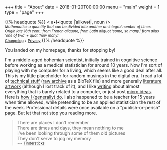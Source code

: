 +++
title = "About"
date = 2018-01-20T00:00:00
menu = "main"
weight = 1
type = "page"
+++

{{% headquote %}}
< a•l•iquote |ˈalikwət|, noun /><br>
<small>_Mathematics a quantity that can be divided into another an integral number of times. Origin late 16th cent.: from French aliquote, from Latin aliquot ‘some, so many,’ from alius ‘one of two’ + quot ‘how many.’_</small><br>
<small><a href="/changelog/">Changelog</a> • <a href="/privacy/">Privacy</a></small>
{{% /headquote %}}

You landed on my homepage, thanks for stopping by!

I'm a middle-aged bohemian scientist, initially trained in cognitive science before working as a medical statistician for around 10 years. Now I'm sort of playing with my computer for a living, which seems like a good deal after all. This is my little placeholder for random musings in the digital era. I read a lot of [technical stuff](/tags/review) ([raw archive](/files/references.bib) as a BibTeX file) and more generally [literature artwork](/files/books.txt) (although I lost track of it), and I like [writing](/post) about almost everything that is barely related to a computer, or just post [micro ideas](/micro/). Here is [how I (generally) do](/articles/how-i-do). I also happened to be a teacher for 15 years when time allowed, while pretending to be an applied statistician the rest of the week. Professional details were once available on a "publish-or-perish" page. But let that not stop you reading more.

> There are places I don't remember<br>
> There are times and days, they mean nothing to me<br>
> I've been looking through some of them old pictures<br>
> They don't serve to jog my memory
> <br><small>--- [Tindersticks](https://www.youtube.com/watch?v=zFfOgtTEji4)</small>
